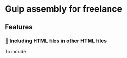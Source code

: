 # Gulp assembly for freelance
## Features
### :pinched_fingers: Including HTML files in other HTML files

To include
```

```